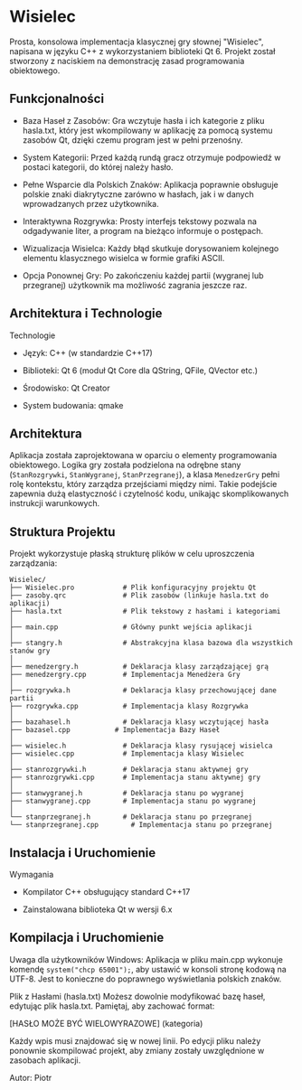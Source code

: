 # Wisielec
Prosta, konsolowa implementacja klasycznej gry słownej "Wisielec", napisana w języku C++ z wykorzystaniem biblioteki Qt 6. Projekt został stworzony z naciskiem na demonstrację zasad programowania obiektowego.

## Funkcjonalności
- Baza Haseł z Zasobów: Gra wczytuje hasła i ich kategorie z pliku hasla.txt, który jest wkompilowany w aplikację za pomocą systemu zasobów Qt, dzięki czemu program jest w pełni przenośny.

- System Kategorii: Przed każdą rundą gracz otrzymuje podpowiedź w postaci kategorii, do której należy hasło.

- Pełne Wsparcie dla Polskich Znaków: Aplikacja poprawnie obsługuje polskie znaki diakrytyczne zarówno w hasłach, jak i w danych wprowadzanych przez użytkownika.

- Interaktywna Rozgrywka: Prosty interfejs tekstowy pozwala na odgadywanie liter, a program na bieżąco informuje o postępach.

- Wizualizacja Wisielca: Każdy błąd skutkuje dorysowaniem kolejnego elementu klasycznego wisielca w formie grafiki ASCII.

- Opcja Ponownej Gry: Po zakończeniu każdej partii (wygranej lub przegranej) użytkownik ma możliwość zagrania jeszcze raz.

## Architektura i Technologie
Technologie
- Język: C++ (w standardzie C++17)

- Biblioteki: Qt 6 (moduł Qt Core dla QString, QFile, QVector etc.)

- Środowisko: Qt Creator

- System budowania: qmake

## Architektura
Aplikacja została zaprojektowana w oparciu o elementy programowania obiektowego. Logika gry została podzielona na odrębne stany (`StanRozgrywki`, `StanWygranej`, `StanPrzegranej`), a klasa `MenedzerGry` pełni rolę kontekstu, który zarządza przejściami między nimi. Takie podejście zapewnia dużą elastyczność i czytelność kodu, unikając skomplikowanych instrukcji warunkowych.

## Struktura Projektu
Projekt wykorzystuje płaską strukturę plików w celu uproszczenia zarządzania:
```
Wisielec/
├── Wisielec.pro            # Plik konfiguracyjny projektu Qt
├── zasoby.qrc              # Plik zasobów (linkuje hasla.txt do aplikacji)
├── hasla.txt               # Plik tekstowy z hasłami i kategoriami
│
├── main.cpp                # Główny punkt wejścia aplikacji
│
├── stangry.h               # Abstrakcyjna klasa bazowa dla wszystkich stanów gry
│
├── menedzergry.h           # Deklaracja klasy zarządzającej grą
├── menedzergry.cpp         # Implementacja Menedżera Gry
│
├── rozgrywka.h             # Deklaracja klasy przechowującej dane partii
├── rozgrywka.cpp           # Implementacja klasy Rozgrywka
│
├── bazahasel.h             # Deklaracja klasy wczytującej hasła
├── bazasel.cpp           # Implementacja Bazy Haseł
│
├── wisielec.h              # Deklaracja klasy rysującej wisielca
├── wisielec.cpp            # Implementacja klasy Wisielec
│
├── stanrozgrywki.h         # Deklaracja stanu aktywnej gry
├── stanrozgrywki.cpp       # Implementacja stanu aktywnej gry
│
├── stanwygranej.h          # Deklaracja stanu po wygranej
├── stanwygranej.cpp        # Implementacja stanu po wygranej
│
└── stanprzegranej.h        # Deklaracja stanu po przegranej
└── stanprzegranej.cpp        # Implementacja stanu po przegranej
```

## Instalacja i Uruchomienie
Wymagania
- Kompilator C++ obsługujący standard C++17

- Zainstalowana biblioteka Qt w wersji 6.x

## Kompilacja i Uruchomienie

Uwaga dla użytkowników Windows:
Aplikacja w pliku main.cpp wykonuje komendę `system("chcp 65001");`, aby ustawić w konsoli stronę kodową na UTF-8. Jest to konieczne do poprawnego wyświetlania polskich znaków.

Plik z Hasłami (hasla.txt)
Możesz dowolnie modyfikować bazę haseł, edytując plik hasla.txt. Pamiętaj, aby zachować format:

[HASŁO MOŻE BYĆ WIELOWYRAZOWE] (kategoria)

Każdy wpis musi znajdować się w nowej linii. Po edycji pliku należy ponownie skompilować projekt, aby zmiany zostały uwzględnione w zasobach aplikacji.

Autor: Piotr

